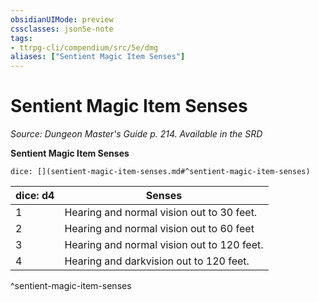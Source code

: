 ```yaml
---
obsidianUIMode: preview
cssclasses: json5e-note
tags:
- ttrpg-cli/compendium/src/5e/dmg
aliases: ["Sentient Magic Item Senses"]
---
```

# Sentient Magic Item Senses
*Source: Dungeon Master's Guide p. 214. Available in the <span title='Systems Reference Document (5.1)'>SRD</span>* 

**Sentient Magic Item Senses**

`dice: [](sentient-magic-item-senses.md#^sentient-magic-item-senses)`

| dice: d4 | Senses |
|----------|--------|
| 1 | Hearing and normal vision out to 30 feet. |
| 2 | Hearing and normal vision out to 60 feet |
| 3 | Hearing and normal vision out to 120 feet. |
| 4 | Hearing and darkvision out to 120 feet. |
^sentient-magic-item-senses